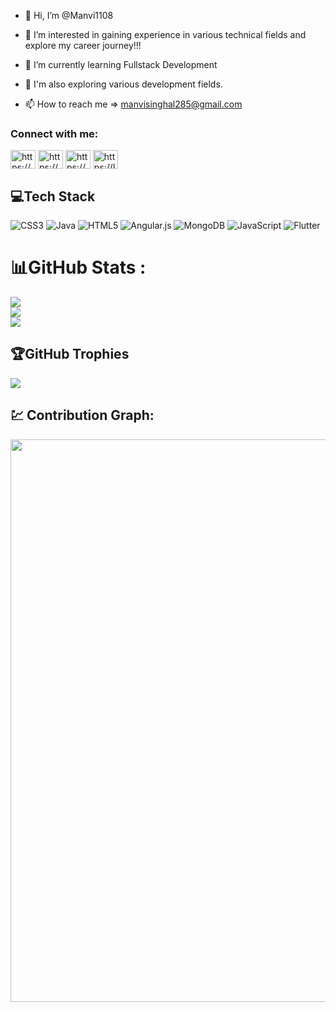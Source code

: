 - 👋 Hi, I’m @Manvi1108
- 👀 I’m interested in gaining experience in various technical fields and explore my career journey!!!
- 🌱 I’m currently learning Fullstack Development
- 🧐 I'm also exploring various development fields.

- 📫 How to reach me => manvisinghal285@gmail.com

<!---
Manvi1108/Manvi1108 is a ✨ special ✨ repository because its `README.md` (this file) appears on your GitHub profile.
You can click the Preview link to take a look at your changes.
--->

<h3 align="left">Connect with me:</h3>
<p align="left">
<a href="https://www.linkedin.com/in/manvi-singhal-119232216/" target="blank"><img align="center" src="https://raw.githubusercontent.com/rahuldkjain/github-profile-readme-generator/master/src/images/icons/Social/linked-in-alt.svg" alt="https://www.linkedin.com/in/manvi-singhal-119232216/" height="30" width="40" /></a>
<a href="https://www.codechef.com/users/manvisinghal28" target="blank"><img align="center" src="https://camo.githubusercontent.com/ddd6a862c2b08492aef1c453f3c16ea0160d6380020de41cf86edfe684ece568/68747470733a2f2f63646e2e636f6465636865662e636f6d2f73697465732f64656661756c742f66696c65732f75706c6f6164732f70696374757265732f34616666643636353034653962303036396437326464646163616164646132392e706e67" alt="https://www.codechef.com/users/manvisinghal28" height="30" width="40" /></a>
<a href="https://codeforces.com/profile/Manvi_285" target="blank"><img align="center" src="https://raw.githubusercontent.com/rahuldkjain/github-profile-readme-generator/master/src/images/icons/Social/codeforces.svg" alt="https://codeforces.com/profile/Manvi_285" height="30" width="40" /></a>
<a href="https://leetcode.com/manvisinghal285/" target="blank"><img align="center" src="https://raw.githubusercontent.com/rahuldkjain/github-profile-readme-generator/master/src/images/icons/Social/leet-code.svg" alt="https://leetcode.com/manvisinghal285/" height="30" width="40" /></a>
</p>

## 💻Tech Stack
![CSS3](https://img.shields.io/badge/css3-%231572B6.svg?style=for-the-badge&logo=css3&logoColor=white) ![Java](https://img.shields.io/badge/java-%23ED8B00.svg?style=for-the-badge&logo=java&logoColor=white) ![HTML5](https://img.shields.io/badge/html5-%23E34F26.svg?style=for-the-badge&logo=html5&logoColor=white) ![Angular.js](https://img.shields.io/badge/angular.js-%23E23237.svg?style=for-the-badge&logo=angularjs&logoColor=white) ![MongoDB](https://img.shields.io/badge/MongoDB-%234ea94b.svg?style=for-the-badge&logo=mongodb&logoColor=white) ![JavaScript](https://img.shields.io/badge/javascript-%23323330.svg?style=for-the-badge&logo=javascript&logoColor=%23F7DF1E) ![Flutter](https://img.shields.io/badge/flutter-%23ED8B00.svg?style=for-the-badge&logo=flutter&logoColor=white)



# 📊GitHub Stats :
![](https://github-readme-stats.vercel.app/api?username=manvi1108&theme=dark&hide_border=false&include_all_commits=false&count_private=false)<br/>
![](https://github-readme-streak-stats.herokuapp.com/?user=manvi1108&theme=dark&hide_border=false)<br/>
![](https://github-readme-stats.vercel.app/api/top-langs/?username=manvi1108&theme=dark&hide_border=false&include_all_commits=false&count_private=false&layout=compact)

## 🏆GitHub Trophies
![](https://github-trophies.vercel.app/?username=manvi1108&theme=onedark&no-frame=false&no-bg=false&margin-w=4)

[stats]: https://github-readme-stats-sigma-five.vercel.app/api?username=codeburner0&show_icons=true&theme=dark&hide_border=false&include_all_commits=true&count_private=false
[langs]:username=codeburner0&theme=dark&hide_border=false&include_all_commits=true&count_private=false&layout=compact
[streaks]: https://github-readme-streak-stats.herokuapp.com/?user=codeburner0&theme=dark&hide_border=false#gh-light-mode-only

## 💹 Contribution Graph:
<div align = "center">
<img src="https://github-readme-activity-graph.cyclic.app/graph?username=Manvi1108&theme=react-dark&hide_border=false&area=true" width="900px" >
</div>
<br>
<div align = "center">

